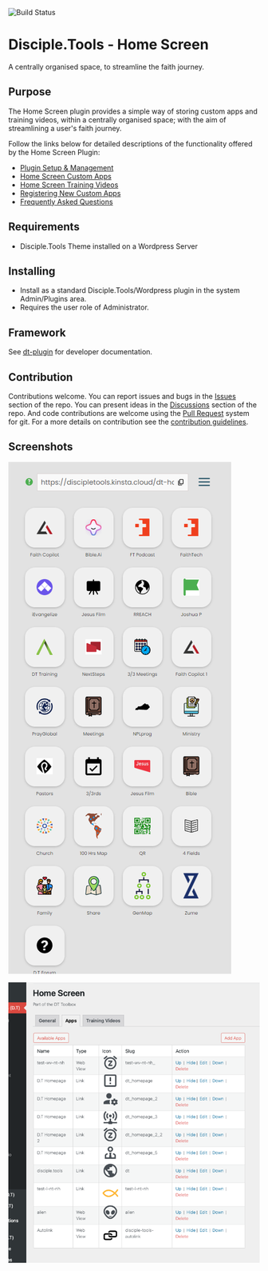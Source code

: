 ![Build Status](https://github.com/thecodezone/dt-home/actions/workflows/ci.yml/badge.svg?branch=master)

# Disciple.Tools - Home Screen

A centrally organised space, to streamline the faith journey.

## Purpose

The Home Screen plugin provides a simple way of storing custom apps and training videos, within a centrally organised space; with the aim of streamlining a user's faith journey.

Follow the links below for detailed descriptions of the functionality offered by the Home Screen Plugin:

- [Plugin Setup & Management](./documentation/admin/README.md)
- [Home Screen Custom Apps](./documentation/apps/README.md)
- [Home Screen Training Videos](./documentation/train/README.md)
- [Registering New Custom Apps](./documentation/custom/README.md)
- [Frequently Asked Questions](./documentation/README.md)

## Requirements

- Disciple.Tools Theme installed on a Wordpress Server

## Installing

- Install as a standard Disciple.Tools/Wordpress plugin in the system Admin/Plugins area.
- Requires the user role of Administrator.

## Framework

See [dt-plugin](https://github.com/thecodezone/dt-plugin) for developer documentation.

## Contribution

Contributions welcome. You can report issues and bugs in the
[Issues](https://github.com/thecodezone/dt-home/issues) section of the repo. You can
present ideas
in the [Discussions](https://github.com/thecodezone/dt-home/discussions) section of the
repo. And
code contributions are welcome using
the [Pull Request](https://github.com/thecodezone/dt-home/pulls)
system for git. For a more details on contribution see the
[contribution guidelines](https://github.com/thecodezone/dt-home/blob/master/CONTRIBUTING.md).

## Screenshots

![image](./documentation/apps/imgs/home-screen.png)

![image](./documentation/admin/apps/imgs/apps-tab-list.png)
